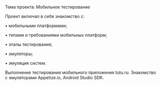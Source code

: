 Тема проекта: Мобильное тестирование

Проект включал в себя знакомство с:

• мобильными платформами;

• типами и требованиями мобильных платформ;

• этапы тестирования;

• эмуляторы;

• эмуляция систем.

Выполнение тестирования мобильного приложения tutu.ru. Знакомство с эмуляторами Appetize.io, Android Studio SDK.

